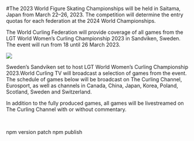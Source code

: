 #The 2023 World Figure Skating Championships will be held in Saitama, Japan from March 22–26, 2023. The competition will determine the entry quotas for each federation at the 2024 World Championships.

The World Curling Federation will provide coverage of all games from the LGT World Women’s Curling Championship 2023 in Sandviken, Sweden. The event will run from 18 until 26 March 2023.

<a href="https://watchonline4khd.com/curling/"><img src="https://i.postimg.cc/BvFpNs5t/golf-button.png" /></a>

Sweden’s Sandviken set to host LGT World Women’s Curling Championship 2023.World Curling TV will broadcast a selection of games from the event. The schedule of games below will be broadcast on The Curling Channel, Eurosport, as well as channels in Canada, China, Japan, Korea, Poland, Scotland, Sweden and Switzerland.

In addition to the fully produced games, all games will be livestreamed on The Curling Channel with or without commentary.

&nbsp;

npm version patch npm publish
